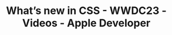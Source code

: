 ---
layout: bookmark
title: What’s new in CSS - WWDC23 - Videos - Apple Developer
tags:
  - Bookmarks
  - CSS
  - Browsers
created: '2023-06-17T01:52:24.833Z'
link: https://developer.apple.com/videos/play/wwdc2023/10121/
id: 593140777
excerpt: >-
  Explore the latest advancements in CSS. Learn techniques and best practices
  for working with wide-gamut color, creating gorgeous...
image: >-
  https://devimages-cdn.apple.com/wwdc-services/images/D35E0E85-CCB6-41A1-B227-7995ECD83ED5/8178/8178_wide_250x141_2x.jpg
---